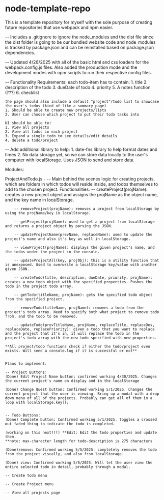 # node-template-repo
This is a template repository for myself with the sole purpose of creating future repositories that use webpack and npm easier.

-- Includes a .gitignore to ignore the node_modules and the dist file since the dist folder is going to be our bundled website code and node_modules is tracked by package.json and can be reinstalled based on package.json dependencies.

-- Updated 4/26/2025 with all of the basic html and css loaders for the webpack.config.js files. Also added the production mode and the development modes with npm scripts to run their respective config files.

-- Functionality Requirements: 
    each todo-item has to contain: 
    1. title
    2. description of the todo
    3. dueDate of todo
    4. priority
    5. A notes function (???)
    6. checklist

    the page should also include a default "project"/todo list to showcase the user's todos (kind of like a summary page)
    1. Should be able to create new projects/lists
    2. User can choose which project to put their todo tasks into

    UI should be able to:
    1. View all projects
    2. View all todos in each project
    3. Expand a single todo to see details/edit details
    4. delete a todo/project

-- Add additional library to help:
    1. date-fns library to help format dates and times
    2. No data storage yet, so we can store data locally to the user's computer with localStorage. Uses JSON to send and store data.

Modules:

ProjectAndTodo.js - 
    -- Main behind the scenes logic for creating projects, which are folders in which todos will reside inside, and todos themselves 
    to add to the chosen project. 
    Functionalities: 
        -- createProject(projName): creates a new project object and assigns the projName as the object name, and the key name in localStorage.
        
        -- removeProject(projName): removes a project from localStorage by using the projName/key in localStorage.

        -- getProject(projName): used to get a project from localStorage and returns a project object by parsing the JSON.

        -- updateProjectName(prevName, replaceName): used to update the project's name and also it's key as well in localStorage.

        -- viewProject(projName): displays the given project's name, and the todos under the project in the console.

        -- updateProjectAll(key, projObj): this is a utility function that is unexposed. Used to overwrite a localStorage key/value with another given JSON.

        -- createTodo(title, description, dueDate, priority, projName): creates a new todo object with the specified properties. Pushes the todo in the project todo array.

        -- getTodo(titleName, projName): gets the specified todo object from the specified project.

        -- removeTodo(titleName, projName): removes a todo from the project's todo array. Need to specify both what project to remove todo from, and the todo to be removed.

        -- updateTodo(prevTitleName, projName, replaceTitle, replaceDes, replaceDate, replacePriority): given a todo that you want to replace and the project that it's in, it will replace the todo in the project's todo array with the new todo specified with new properties.

    **All project/todo functions check if either the todo/project even exists. Will send a console.log if it is successful or not**


    Plans to implement:
    
    -- Project Buttons: 
    (Done) Edit Project Name button: confirmed working 4/30/2025. Changes the current project's name on display and in the localStorage

    (Done) Change Quest button: Confirmed working 5/1/2025. Changes the current project that the user is viewing. Bring up a modal with a drop down menu of all of the projects. Probably can get all of them in a loop with localStorage.key();


    -- Todo Buttons: 
    (Done) Complete button: Confirmed working 5/1/2025. toggles a crossed out faded thing to indicate the todo is completed.

    (working on this next!!!) **Edit: Edit the todo properties and update them.
    **note: max-character length for todo-description is 275 characters

    (Done)remove: Confirmed working 5/5/2025. completely removes the todo from the project visually, and also from localStorage.

    (Done) view: Confirmed working 5/5/2025. Will let the user view the entire selected todo in detail, probably through a modal.

    -- Create todo menu

    -- Create Project menu

    -- View all projects page

